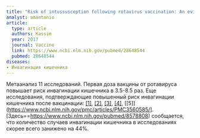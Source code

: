 ```yaml
---
title: "Risk of intussusception following rotavirus vaccination: An evidence based meta-analysis of cohort and case-control studies"
analyst: amantonio
article:
  type: article
  authors: Kassim
  year: 2017
  journal: Vaccine
  link: https://www.ncbi.nlm.nih.gov/pubmed/28648544
  pubmed: 28648544
diseases:
- Инвагинация кишечника
---
```


Метаанализ 11 исследований. Первая доза вакцины от ротавируса повышает риск инвагинации кишечника в 3.5-8.5 раз.
Еще исследования, подтверждающие повышенный риск инвагинации кишечника после вакцинации: [[1]](https://www.ncbi.nlm.nih.gov/pubmed/23669521), [[2]](https://www.ncbi.nlm.nih.gov/pubmed/21675888), [[3]](https://www.ncbi.nlm.nih.gov/pubmed/28468712), [[4]](https://www.ncbi.nlm.nih.gov/pubmed/26069948), [[5]](https://www.ncbi.nlm.nih.gov/pmc/articles/PMC3560585/].
[Здесь==https://www.ncbi.nlm.nih.gov/pubmed/8578808) сообщается, что количество случаев инвагинации кишечника в исследованиях скорее всего занижено на 44%.

